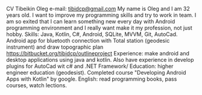 CV
Tibeikin Oleg
e-mail: tibidcp@gmail.com
My name is Oleg and I am 32 years old. I want to improve my programming skills and try to work in team. I am so exited that I can learn something new every day with Android programming environment and I really want make it my profession, not just hobby.
Skills: Java, Kotlin, C#, Android, SQLite, MVVM, Git, AutoCad.
Android app for bluetooth connection with Total station (geodesic instrument) and draw topographic plan https://bitbucket.org/tibidcp/outlineproject
Experience: make android and desktop applications using java and kotlin. Also have experience in develop plugins for AutoCad wit с# and .NET Framework/
Education: higher engineer education (geodesist). Completed course "Developing Android Apps with Kotlin" by google.
English: read programming books, pass courses, watch lections.